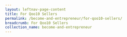 ```yaml
---
layout: leftnav-page-content
title: For Qoo10 Sellers
permalink: /become-and-entrepreneur/for-qoo10-sellers/
breadcrumb: For Qoo10 Sellers
collection_name: become-and-entrepreneur
---
```

